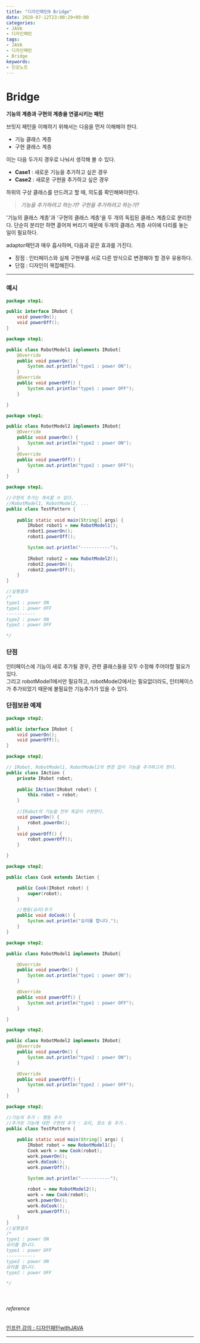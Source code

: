 ```yaml
---
title: "디자인패턴9 Bridge"
date: 2020-07-12T23:00:29+09:00
categories:
- JAVA
- 디자인패턴
tags:
- JAVA
- 디자인패턴
- Bridge
keywords:
- 인강노트
---
```


<!--more-->

# Bridge



**기능의 계층과 구현의 계층을 연결시키는 패턴**



브릿지 패턴을 이해하기 위해서는 다음을 먼저 이해해야 한다.
- 기능 클래스 계층
- 구현 클래스 계층

이는 다음 두가지 경우로 나눠서 생각해 볼 수 있다.
- **Case1** : 새로운 기능을 추가하고 싶은 경우
- **Case2** : 새로운 구현을 추가하고 싶은 경우


하위의 구상 클래스를 만드려고 할 때, 의도를 확인해봐야한다.
> *기능을 추가하려고 하는가? 구현을 추가하려고 하는가?* 


'기능의 클래스 계층'과 '구현의 클래스 계층'을 두 개의 독립된 클래스 계층으로 분리한다. 단순히 분리만 하면 흩어져 버리기 때문에 두개의 클래스 계층 사이에 다리를 놓는 일이 필요하다.  



adaptor패턴과 매우 흡사하며, 다음과 같은 효과를 가진다.
- 장점 : 인터페이스와 실제 구현부를 서로 다른 방식으로 변경해야 할 경우 유용하다.
- 단점 : 디자인이 복잡해진다.


---------

### 예시

```java
package step1;

public interface IRobot {
	void powerOn();
	void powerOff();
}
```
```java
package step1;

public class RobotModel1 implements IRobot{
	@Override
	public void powerOn() {
		System.out.println("type1 : power ON");
	}
	@Override
	public void powerOff() {
		System.out.println("type1 : power OFF");		
	}

}
```
```java
package step1;

public class RobotModel2 implements IRobot{
	@Override
	public void powerOn() {
		System.out.println("type2 : power ON");
	}
	@Override
	public void powerOff() {
		System.out.println("type2 : power OFF");		
	}
}
```
```java
package step1;

//구현의 추가는 계속할 수 있다.
//RobotModel1, RobotModel2, ...
public class TestPattern {
	
	public static void main(String[] args) {
		IRobot robot1 = new RobotModel1();
		robot1.powerOn();
		robot1.powerOff();

		System.out.println("-----------");
		
		IRobot robot2 = new RobotModel2();
		robot2.powerOn();
		robot2.powerOff();
	}
}

//실행결과
/*
type1 : power ON
type1 : power OFF
-----------
type2 : power ON
type2 : power OFF

*/
```

### 단점   
인터페이스에 기능이 새로 추가될 경우, 관련 클래스들을 모두 수정해 주어야할 필요가 있다.   
그리고 robotModel1에서만 필요하고, robotModel2에서는 필요없더라도, 인터페이스가 추가되었기 때문에 불필요한 기능추가가 있을 수 있다.


### 단점보완 예제
```java
package step2;

public interface IRobot {
	void powerOn();
	void powerOff();
}
```
```java
package step2;

// IRobot, RobotModel1, RobotModel2의 변경 없이 기능을 추가하고자 한다.
public class IAction {
	private IRobot robot;
	
	public IAction(IRobot robot) {
		this.robot = robot;
	}
	
	//IRobot의 기능을 전부 똑같이 구현한다.
	void powerOn() {
		robot.powerOn();
	}
	void powerOff() {
		robot.powerOff();
	}

}
```
```java
package step2;

public class Cook extends IAction {

	public Cook(IRobot robot) {
		super(robot);
	}

	//행동(요리)추가
	public void doCook() {
		System.out.println("요리를 합니다.");
	}
}
```
```java
package step2;

public class RobotModel1 implements IRobot{

	@Override
	public void powerOn() {
		System.out.println("type1 : power ON");
	}

	@Override
	public void powerOff() {
		System.out.println("type1 : power OFF");		
	}

}
```
```java
package step2;

public class RobotModel2 implements IRobot{
	@Override
	public void powerOn() {
		System.out.println("type2 : power ON");
	}

	@Override
	public void powerOff() {
		System.out.println("type2 : power OFF");		
	}
}
```
```java
package step2;

//기능의 추가 : 행동 추가
//추가된 기능에 대한 구현의 추가 : 요리, 청소 등 추가..
public class TestPattern {
	
	public static void main(String[] args) {
		IRobot robot = new RobotModel1();
		Cook work = new Cook(robot);
		work.powerOn();
		work.doCook();
		work.powerOff();

		System.out.println("-----------");
		
		robot = new RobotModel2();
		work = new Cook(robot);
		work.powerOn();
		work.doCook();
		work.powerOff();
	}
}
//실행결과
/*
type1 : power ON
요리를 합니다.
type1 : power OFF
-----------
type2 : power ON
요리를 합니다.
type2 : power OFF

*/
```

&nbsp;

###### reference
[인프런 강의 : 디자인패턴withJAVA](https://www.inflearn.com/course/Design-pattern-java/dashboard)


-----
